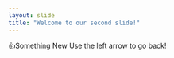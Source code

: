 ```yaml
---
layout: slide
title: "Welcome to our second slide!"
---
```

👍Something New
Use the left arrow to go back!
